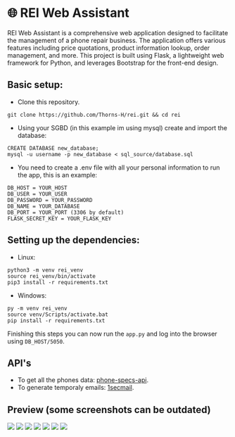 # 🌐 REI Web Assistant

REI Web Assistant is a comprehensive web application designed to facilitate the management of a phone repair business. The application offers various features including price quotations, 
product information lookup, order management, and more. This project is built using Flask, a lightweight web framework for Python, and leverages Bootstrap for the front-end design.

## Basic setup:

* Clone this repository.
```
git clone https://github.com/Thorns-H/rei.git && cd rei
```
* Using your SGBD (in this example im using mysql) create and import the database:
```
CREATE DATABASE new_database;
mysql -u username -p new_database < sql_source/database.sql
```
* You need to create a .env file with all your personal information to run the app, this is an example:
```
DB_HOST = YOUR_HOST
DB_USER = YOUR_USER
DB_PASSWORD = YOUR_PASSWORD
DB_NAME = YOUR_DATABASE
DB_PORT = YOUR_PORT (3306 by default)
FLASK_SECRET_KEY = YOUR_FLASK_KEY
```
## Setting up the dependencies:

* Linux:
```
python3 -m venv rei_venv
source rei_venv/bin/activate
pip3 install -r requirements.txt
```
* Windows:
```
py -m venv rei_venv
source venv/Scripts/activate.bat
pip install -r requirements.txt
```

Finishing this steps you can now run the `app.py` and log into the browser using `DB_HOST/5050`.

## API's
* To get all the phones data: [phone-specs-api](https://github.com/azharimm/phone-specs-api).
* To generate temporaly emails: [1secmail](https://www.1secmail.com/api/).

## Preview (some screenshots can be outdated)
![](https://drive.google.com/uc?export=view&id=1AwbvBeaCfHdeYx7lDBseJF5FZLRMy1m1)
![](https://drive.google.com/uc?export=view&id=1gGshO7zAEBmmI5T7C2_860inx62_cipq)
![](https://drive.google.com/uc?export=view&id=10td2nPxjk7v4zZKUxUpLUOUZG-Ndg11o)
![](https://drive.google.com/uc?export=view&id=1TaNzcytM_TRgHZ7-pLKbQC8X7iRc5rFC)
![](https://drive.google.com/uc?export=view&id=1U1jox2g9mb6QkK2W_6PnRfgEYYvCFVip)
![](https://drive.google.com/uc?export=view&id=1PMhxMW0EQ2UuI1hFI0rqwgRUPrgAJPRf)
![](https://drive.google.com/uc?export=view&id=1mUI-g8n5yoCV1I6hVS-pHVqVDLSzj0-O)
